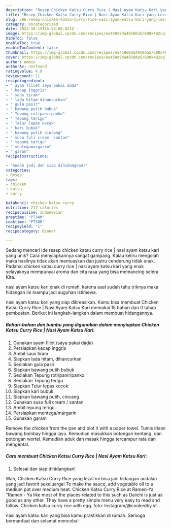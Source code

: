 ```yaml
---
description: "Resep Chicken Katsu Curry Rice | Nasi Ayam Katsu Kari yang Lezat"
title: "Resep Chicken Katsu Curry Rice | Nasi Ayam Katsu Kari yang Lezat"
slug: 386-resep-chicken-katsu-curry-rice-nasi-ayam-katsu-kari-yang-lezat
category: Uncategorized
date: 2022-10-15T15:56:08.821Z
image: https://img-global.cpcdn.com/recipes/ea459e9da4850da5/680x482cq70/chicken-katsu-curry-rice-nasi-ayam-katsu-kari-foto-resep-utama.jpg
hideToc: false
enableToc: true
enableTocContent: false
thumbnail: https://img-global.cpcdn.com/recipes/ea459e9da4850da5/680x482cq70/chicken-katsu-curry-rice-nasi-ayam-katsu-kari-foto-resep-utama.jpg
cover: https://img-global.cpcdn.com/recipes/ea459e9da4850da5/680x482cq70/chicken-katsu-curry-rice-nasi-ayam-katsu-kari-foto-resep-utama.jpg
author: Admin
authorAv: notfound
ratingvalue: 4.9
reviewcount: 11
recipeingredient:
- " ayam fillet saya pakai dada"
- " kecap inggris"
- " saus tiram"
- " lada hitam dihancurkan"
- " gula pasir"
- " bawang putih bubuk"
- " Tepung rotipanirpanko"
- " Tepung terigu"
- " Telur lepas kocok"
- " kari bubuk"
- " bawang putih cincang"
- " susu full cream  santan"
- " tepung terigu"
- " mentegamargarin"
- " garam"
recipeinstructions:

- "Sudah jadi dan siap dihidangkan!"
categories:
- Resep
tags:
- chicken
- katsu
- curry

katakunci: chicken katsu curry 
nutrition: 217 calories
recipecuisine: Indonesian
preptime: "PT34M"
cooktime: "PT38M"
recipeyield: "1"
recipecategory: Dinner

---
```





Sedang mencari ide resep chicken katsu curry rice | nasi ayam katsu kari yang unik? Cara menyiapkannya sangat gampang. Kalau keliru mengolah maka hasilnya tidak akan memuaskan dan justru cenderung tidak enak. Padahal chicken katsu curry rice | nasi ayam katsu kari yang enak selayaknya mempunyai aroma dan cita rasa yang bisa memancing selera Kita.




 nasi ayam katsu kari enak di rumah, karena asal sudah tahu triknya maka hidangan ini mampu jadi suguhan istimewa.






 nasi ayam katsu kari yang siap dikreasikan. Kamu bisa membuat Chicken Katsu Curry Rice | Nasi Ayam Katsu Kari memakai 15 bahan dan 0 tahap pembuatan. Berikut ini langkah-langkah dalam membuat hidangannya.

<!--inarticleads1-->

##### Bahan-bahan dan bumbu yang digunakan dalam menyiapkan Chicken Katsu Curry Rice | Nasi Ayam Katsu Kari:

1. Gunakan  ayam fillet (saya pakai dada)
1. Persiapkan  kecap inggris
1. Ambil  saus tiram
1. Siapkan  lada hitam, dihancurkan
1. Sediakan  gula pasir
1. Siapkan  bawang putih bubuk
1. Sediakan  Tepung roti/panir/panko
1. Sediakan  Tepung terigu
1. Siapkan  Telur lepas kocok
1. Siapkan  kari bubuk
1. Siapkan  bawang putih, cincang
1. Gunakan  susu full cream / santan
1. Ambil  tepung terigu
1. Persiapkan  mentega/margarin
1. Gunakan  garam


Remove the chicken from the pan and blot it with a paper towel. Tumis irisan bawang bombay hingga layu. Kemudian masukkan potongan kentang, dan potongan wortel. Kemudian aduk dan masak hingga tercampur rata dan mengental. 

<!--inarticleads2-->

##### Cara membuat Chicken Katsu Curry Rice | Nasi Ayam Katsu Kari:


1. Selesai dan siap dihidangkan!

Wah, Chicken Katsu Curry Rice yang lezat ini bisa jadi hidangan andalan yang jadi favorit sekeluarga! To make the sauce, add vegetable oil to a medium pot over medium heat. Chicken Katsu Curry Rice at Ramen-Ya &#34;Ramen - Ya like most of the places related to this such as Daiichi is just as good as any other. They have a pretty simple menu very easy to read and follow. Chicken katsu curry rice with egg. foto: Instagram/@cookedby.sf. 

 nasi ayam katsu kari yang bisa kamu praktikkan di rumah. Semoga bermanfaat dan selamat mencoba!

